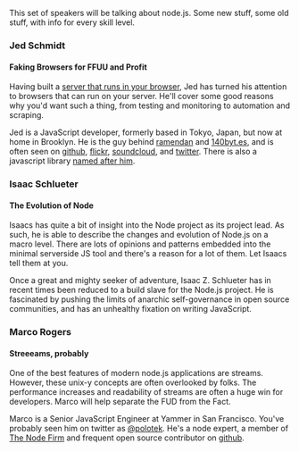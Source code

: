 This set of speakers will be talking about node.js. Some new stuff, some old stuff, with info
for every skill level.

### Jed Schmidt
#### Faking Browsers for FFUU and Profit

Having built a [server that runs in your browser](http://browserver.org/), Jed has turned his attention 
to browsers that can run on your server. He'll cover some good reasons why you'd want such a thing, 
from testing and monitoring to automation and scraping.

Jed is a JavaScript developer, formerly based in Tokyo, Japan, but now at home in Brooklyn. He is
the guy behind [ramendan](http://2011.ramendan.com/) and [140byt.es](http://www.140byt.es/), and is 
often seen on [github](https://github.com/jed), [flickr](http://www.flickr.com/photos/tr4nslator), 
[soundcloud](https://soundcloud.com/jedschmidt), and [twitter](https://twitter.com/jedschmidt). 
There is also a javascript library [named after him](http://jedtoolkit.org/).

### Isaac Schlueter
#### The Evolution of Node

Isaacs has quite a bit of insight into the Node project as its project lead. As such, he is able to
describe the changes and evolution of Node.js on a macro level. There are lots of opinions and patterns
embedded into the minimal serverside JS tool and there's a reason for a lot of them. Let Isaacs tell them
at you.

Once a great and mighty seeker of adventure, Isaac Z. Schlueter has in recent times been reduced to a build
slave for the Node.js project. He is fascinated by pushing the limits of anarchic self-governance in open
source communities, and has an unhealthy fixation on writing JavaScript.

### Marco Rogers
#### Streeeams, probably

One of the best features of modern node.js applications are streams. However, these unix-y concepts
are often overlooked by folks. The performance increases and readability of streams are often a huge
win for developers. Marco will help separate the FUD from the Fact.

Marco is a Senior JavaScript Engineer at Yammer in San Francisco. You've probably seen him on twitter
as [@polotek](https://twitter.com/polotek). He's a node expert, a member of
[The Node Firm](http://thenodefirm.com/) and frequent open source contributor on [github](https://github.com/polotek).
